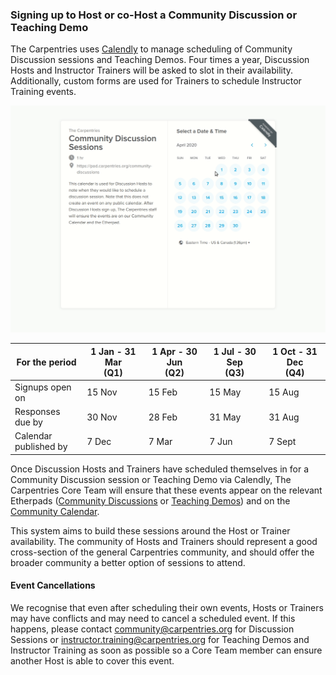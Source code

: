 

### Signing up to Host or co-Host a Community Discussion or Teaching Demo

The Carpentries uses [Calendly](https://calendly.com/thecarpentries) to manage scheduling of Community Discussion sessions and Teaching Demos. Four times a year, Discussion Hosts and Instructor Trainers will be asked to slot in their availability. Additionally, custom forms are used for Trainers to schedule Instructor Training events.

![Calendly Demo](./images/calendly.gif)


For the period           |1 Jan - 31 Mar<br>(Q1) |1 Apr - 30 Jun<br>(Q2) |1 Jul - 30 Sep<br>(Q3) |1 Oct - 31 Dec<br>(Q4)|
-------------------------|--------------------|---------------------|---------------------|--------------------|
Signups open on          |15 Nov              |15 Feb               |15 May               |15 Aug              |
Responses<br>due by      |30 Nov              |28 Feb               |31 May               |31 Aug               |
Calendar<br>published by |7 Dec               |7 Mar                |7 Jun                |7 Sept               |

Once Discussion Hosts and Trainers have scheduled themselves in for a Community Discussion session or Teaching Demo via Calendly, The Carpentries Core Team will ensure that these events appear on the relevant Etherpads ([Community Discussions](https://pad.carpentries.org/community-discussions) or [Teaching Demos](https://pad.carpentries.org/teaching-demos)) and on the [Community Calendar](https://carpentries.org/community/#community-events).  

This system aims to build these sessions around the Host or Trainer availability.  The community of Hosts and Trainers should represent a good cross-section of the general Carpentries community, and should offer the broader community a better option of sessions to attend.   

#### Event Cancellations

We recognise that even after scheduling their own events, Hosts or Trainers may have conflicts and may need to cancel a scheduled event. If this happens, please contact community@carpentries.org for Discussion Sessions or instructor.training@carpentries.org for Teaching Demos and Instructor Training as soon as possible so a Core Team member can ensure another Host is able to cover this event.